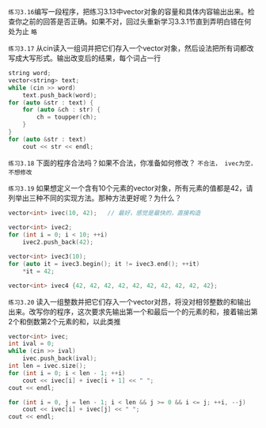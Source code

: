 `练习3.16`编写一段程序，把练习3.13中vector对象的容量和具体内容输出出来。检查你之前的回答是否正确。如果不对，回过头重新学习3.3.1节直到弄明白错在何处为止
`略`

`练习3.17` 从cin读入一组词并把它们存入一个vector对象，然后设法把所有词都改写成大写形式。输出改变后的结果，每个词占一行
```cpp
string word;
vector<string> text;
while (cin >> word) 
    text.push_back(word);
for (auto &str : text) {
    for (auto &ch : str) {
        ch = toupper(ch);
    }
}
for (auto &str : text)
    cout << str << endl;
```

`练习3.18` 下面的程序合法吗？如果不合法，你准备如何修改？
`不合法， ivec为空，不想修改`

`练习3.19` 如果想定义一个含有10个元素的vector对象，所有元素的值都是42，请列举出三种不同的实现方法。那种方法更好呢？为什么？
```cpp
vector<int> ivec(10, 42);   // 最好，感觉是最快的，直接构造
    
vector<int> ivec2;
for (int i = 0; i < 10; ++i) 
    ivec2.push_back(42);

vector<int> ivec3(10);
for (auto it = ivec3.begin(); it != ivec3.end(); ++it)
    *it = 42;

vector<int> ivec4 {42, 42, 42, 42, 42, 42, 42, 42, 42, 42};
```

`练习3.20` 读入一组整数并把它们存入一个vector对昂，将没对相邻整数的和输出出来。改写你的程序，这次要求先输出第一个和最后一个的元素的和，接着输出第2个和倒数第2个元素的和，以此类推
```cpp
vector<int> ivec;
int ival = 0;
while (cin >> ival)
    ivec.push_back(ival);
int len = ivec.size();
for (int i = 0; i < len - 1; ++i)
    cout << ivec[i] + ivec[i + 1] << " ";
cout << endl;

for (int i = 0, j = len - 1; i < len && j >= 0 && i <= j; ++i, --j)
    cout << ivec[i] + ivec[j] << " ";
cout << endl;
```
